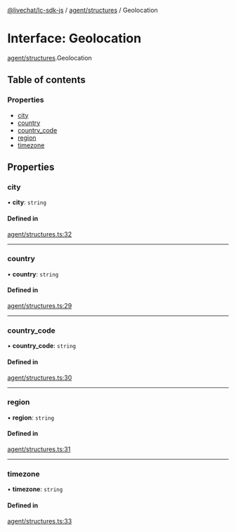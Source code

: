 [@livechat/lc-sdk-js](../README.md) / [agent/structures](../modules/agent_structures.md) / Geolocation

# Interface: Geolocation

[agent/structures](../modules/agent_structures.md).Geolocation

## Table of contents

### Properties

- [city](agent_structures.Geolocation.md#city)
- [country](agent_structures.Geolocation.md#country)
- [country\_code](agent_structures.Geolocation.md#country_code)
- [region](agent_structures.Geolocation.md#region)
- [timezone](agent_structures.Geolocation.md#timezone)

## Properties

### city

• **city**: `string`

#### Defined in

[agent/structures.ts:32](https://github.com/livechat/lc-sdk-js/blob/11cc290/src/agent/structures.ts#L32)

___

### country

• **country**: `string`

#### Defined in

[agent/structures.ts:29](https://github.com/livechat/lc-sdk-js/blob/11cc290/src/agent/structures.ts#L29)

___

### country\_code

• **country\_code**: `string`

#### Defined in

[agent/structures.ts:30](https://github.com/livechat/lc-sdk-js/blob/11cc290/src/agent/structures.ts#L30)

___

### region

• **region**: `string`

#### Defined in

[agent/structures.ts:31](https://github.com/livechat/lc-sdk-js/blob/11cc290/src/agent/structures.ts#L31)

___

### timezone

• **timezone**: `string`

#### Defined in

[agent/structures.ts:33](https://github.com/livechat/lc-sdk-js/blob/11cc290/src/agent/structures.ts#L33)
